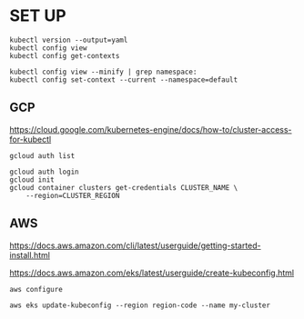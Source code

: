 # SET UP

```shell
kubectl version --output=yaml
kubectl config view
kubectl config get-contexts
```

```shell
kubectl config view --minify | grep namespace:
kubectl config set-context --current --namespace=default
```

## GCP

https://cloud.google.com/kubernetes-engine/docs/how-to/cluster-access-for-kubectl

```shell
gcloud auth list
```

```shell
gcloud auth login
gcloud init
gcloud container clusters get-credentials CLUSTER_NAME \
    --region=CLUSTER_REGION
```

## AWS

https://docs.aws.amazon.com/cli/latest/userguide/getting-started-install.html

https://docs.aws.amazon.com/eks/latest/userguide/create-kubeconfig.html


```shell
aws configure
```

```shell
aws eks update-kubeconfig --region region-code --name my-cluster
```
